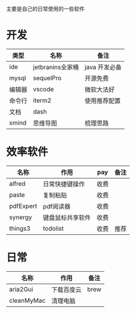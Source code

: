 主要是自己的日常使用的一些软件

# 开发
 
 类型 |  名称 |  备注
 --|--|--
 ide | jetbranins全家桶|  java 开发必备
 mysql| sequelPro| 开源免费
 编辑器| vscode |微软大法好
命令行|iterm2| 使用推荐配置
文档|dash|
xmind| 思维导图| 梳理思路

# 效率软件
  名称 |  作用  | pay | 备注
 --|--|--|--
 alfred| 日常快捷键操作|  收费
 paste| 复制粘贴| 收费
 pdfExpert| pdf阅读器 | 收费
synergy| 键盘鼠标共享软件| 收费
things3| todolist| 收费| 推荐


# 日常

名称| 作用  | 备注|
--|--|--
aria2Gui|下载百度云| brew
cleanMyMac|清理电脑|



